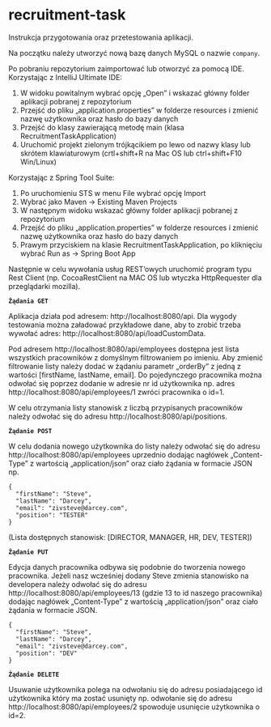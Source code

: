 # recruitment-task
Instrukcja przygotowania oraz przetestowania aplikacji.

Na początku należy utworzyć nową bazę danych MySQL o nazwie `company`.

Po pobraniu repozytorium zaimportować lub otworzyć za pomocą IDE.
Korzystając z IntelliJ Ultimate IDE:
1. W widoku powitalnym wybrać opcję „Open” i wskazać główny folder aplikacji pobranej z repozytorium
2. Przejść do pliku „application.properties” w folderze resources i zmienić nazwę użytkownika oraz hasło do bazy danych
3. Przejść do klasy zawierającą metodę main (klasa RecruitmentTaskApplication)
4. Uruchomić projekt zielonym trójkącikiem po lewo od nazwy klasy lub skrótem klawiaturowym (crtl+shift+R na Mac OS lub ctrl+shift+F10 Win/Linux)

Korzystając z Spring Tool Suite:
1. Po uruchomieniu STS w menu File wybrać opcję Import
2. Wybrać jako Maven -> Existing Maven Projects
3. W następnym widoku wskazać główny folder aplikacji pobranej z repozytorium
4. Przejść do pliku „application.properties” w folderze resources i zmienić nazwę użytkownika oraz hasło do bazy danych
5. Prawym przyciskiem na klasie RecruitmentTaskApplication, po kliknięciu wybrać Run as -> Spring Boot App

Następnie w celu wywołania usług REST’owych uruchomić program typu Rest Client (np. CocoaRestClient na MAC OS lub wtyczka HttpRequester dla przeglądarki mozilla). 


**`Żądania GET`**

Aplikacja działa pod adresem: http://localhost:8080/api.
Dla wygody testowania można załadować przykładowe dane, aby to zrobić trzeba wywołać adres: http://localhost:8080/api/loadCustomData.

Pod adresem http://localhost:8080/api/employees dostępna jest lista wszystkich pracowników z domyślnym filtrowaniem po imieniu. Aby zmienić filtrowanie listy należy dodać w żądaniu parametr „orderBy” z jedną z wartości [firstName, lastName, email].
Do pojedynczego pracownika można odwołać się poprzez dodanie w adresie nr id użytkownika np. adres http://localhost:8080/api/employees/1 zwróci pracownika o id=1.

W celu otrzymania listy stanowisk z liczbą przypisanych pracowników należy odwołać się do adresu http://localhost:8080/api/positions.


**`Żądanie POST`**

W celu dodania nowego użytkownika do listy należy odwołać się do adresu http://localhost:8080/api/employees uprzednio dodając nagłówek „Content-Type” z wartością „application/json” oraz ciało żądania w formacie JSON np.
```
{
  "firstName": "Steve",
  "lastName": "Darcey",
  "email": "zivsteve@darcey.com",
  "position": "TESTER"
}
```
(Lista dostępnych stanowisk: [DIRECTOR, MANAGER, HR, DEV, TESTER])

**`Żądanie PUT`**

Edycja danych pracownika odbywa się podobnie do tworzenia nowego pracownika. Jeżeli nasz wcześniej dodany Steve zmienia stanowisko na developera należy odwołać się do adresu http://localhost:8080/api/employees/13 (gdzie 13 to id naszego pracownika) dodając nagłówek „Content-Type” z wartością „application/json” oraz ciało żądania w formacie JSON.
```
{
  "firstName": "Steve",
  "lastName": "Darcey",
  "email": "zivsteve@darcey.com",
  "position": "DEV"
}
```


**`Żądanie DELETE`**

Usuwanie użytkownika polega na odwołaniu się do adresu posiadającego id użytkownika który ma zostać usunięty np. odwołanie się do adresu http://localhost:8080/api/employees/2 spowoduje usunięcie użytkownika o id=2.
